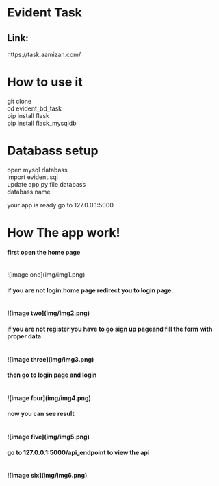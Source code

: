# Evident Task
<h2>Link:</h2>https://task.aamizan.com/

<h1>How to use it</h1> 
git clone 
</br>
cd evident_bd_task
</br>
pip install flask
</br>
pip install flask_mysqldb
</br>

<h1>Databass setup</h1>
open mysql databass
</br>
import evident.sql
</br>
update app.py file databass
</br>
databass name

your app is ready 
go to 127.0.0.1:5000


<h1>How The app work!</h1>

<h4>first open the home page</h4>
</br>
![image one](img/img1.png)
</br>
<h4>if you are not login.home page redirect you to login page.<h4>
</br>
![image two](img/img2.png)
</br>
<h4>if you are not register you have to go sign up pageand fill the form with proper data.<h4>
</br>
![image three](img/img3.png)
</br>
<h4>then go to login page and login <h4>
</br>
![image four](img/img4.png)
</br>
<h4>now you can see result<h4>
</br>
![image five](img/img5.png)
</br>
<h4>go to 127.0.0.1:5000/api_endpoint to view the api<h4>
</br>
![image six](img/img6.png)

